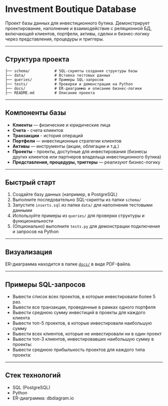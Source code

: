 # Investment Boutique Database

Проект базы данных для инвестиционного бутика. Демонстрирует проектирование, наполнение и взаимодействие с реляционной БД, включающей клиентов, портфели, активы, сделки и бизнес-логику через представления, процедуры и триггеры.

---

## Структура проекта

```
├── schema/           # SQL-скрипты создания структуры базы
├── data/             # Вставка тестовых данных
├── queries/          # Примеры SQL-запросов
├── tests/            # Проверки и демонстрации на Python
├── docs/             # ER-диаграмма и описание бизнес-логики
├── README.md         # Описание проекта
```

---

## Компоненты базы

- **Клиенты** — физические и юридические лица
- **Счета** - счета клиентов
- **Транзакции** - история операций
- **Портфели** — инвестиционные стратегии клиентов
- **Активы** — инструменты (акции, облигации и т.д.)
- **Проекты** - проекты, доступные для инвестирования (бизнесы других клиентов или партнеров владельца инвестиционного бутика)
- **Представления, процедуры, триггеры** — реализуют бизнес-логику

---

## Быстрый старт

1. Создайте базу данных (например, в PostgreSQL)
2. Выполните последовательно SQL-скрипты из папки `schema/`
3. Запустите `inserts.sql` из папки `data/` для наполнения тестовыми данными
4. Используйте примеры из `queries/` для проверки структуры и функциональности
5. (Опционально) выполните `tests.py` для демонстрации подключения и запросов на Python

---

## Визуализация

ER-диаграмма находится в папке [`docs/`](docs/) в виде PDF-файла.

---

## Примеры SQL-запросов

- Вывести список всех проектов, в которые инвестировали более 5 раз.
- Вывести все транзакции, проведенные в рамках одного портфеля
- Вывести среднюю сумму инвестиций в проекты для каждого клиента
- Вывести топ-5 проектов, в которые инвестировали наибольшую сумму
- Вывести всех клиентов, которые не инвестировали ни в один проект
- Вывести топ-3 клиентов, инвестировавших наибольшую сумму в проекты:
- Вывести среднюю прибыльность проектов для каждого типа проекта:

---

## Стек технологий

- SQL (PostgreSQL)
- Python
- ER-диаграмма: dbdiagram.io

